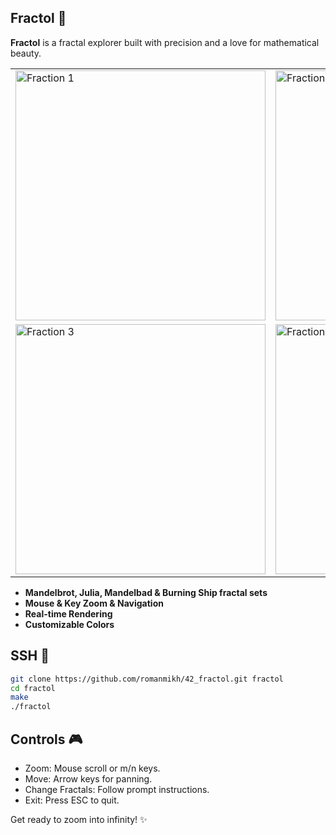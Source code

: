## Fractol 🌌

**Fractol** is a fractal explorer built with precision and a love for mathematical beauty.

<p align="center">
  <table>
    <tr>
      <td><img src="./img/frac1.png" alt="Fraction 1" width="400"/></td>
      <td><img src="./img/frac2.png" alt="Fraction 2" width="400"/></td>
    </tr>
    <tr>
      <td><img src="./img/frac3.png" alt="Fraction 3" width="400"/></td>
      <td><img src="./img/frac4.png" alt="Fraction 4" width="400"/></td>
    </tr>
  </table>
</p>

- **Mandelbrot, Julia, Mandelbad & Burning Ship fractal sets**
- **Mouse & Key Zoom & Navigation**
- **Real-time Rendering**
- **Customizable Colors**

## SSH 🚀

```bash
git clone https://github.com/romanmikh/42_fractol.git fractol
cd fractol
make
./fractol
```

## Controls 🎮
- Zoom: Mouse scroll or m/n keys.
- Move: Arrow keys for panning.
- Change Fractals: Follow prompt instructions.
- Exit: Press ESC to quit.

Get ready to zoom into infinity! ✨
